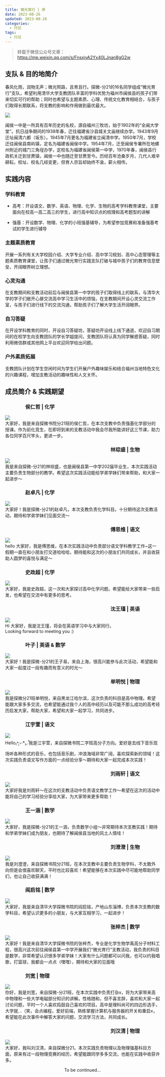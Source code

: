 ```yaml
---
title: 微光育行 | 序
date: 2023-08-26
updated: 2023-08-26
categories:
  - 行记
tags:
  - 行记
---
```


> 转载于微信公众号文章：https://mp.weixin.qq.com/s/FnsxjyA2Yx40LJnan8gG2w

## 支队 & 目的地简介

春风化雨，润物无声；微光照路，且育且行。探微-分21的16名同学组成“微光育行”支队，希望利用清华大学支教团队丰富的学科优势为福州市闽侯县的孩子们带来切实可行的帮助；同时也希望与主题素质、心理、传统文化教育相结合，与孩子们取得长期联系，将支教的影响和作用做到最优最大。

<img src="../img/trip-start/trip-start-0.jpg" />

闽侯一中是一所具有百年历史的名校，源自福州三牧坊，始于1902年的“全闽大学堂”。抗日战争期间的1938年春，迁往福建省沙县城关文庙继续办学。1943年9月迁址闽清六都（坂东）。1945年7月更名为福建省立闽清中学。1950年7月，学校迁往闽侯县南屿镇，定名为福建省闽侯中学。1954年7月，迁至闽侯专署所在地螺州附近的城门三角埕办学，定校名为福建省闽侯第一中学，1970年春，闽侯县行政机关迁到甘蔗镇，闽侯一中也随迁至甘蔗至今。历经百年沧桑岁月，几代人艰辛耕耘，校址、校名几经变更，但育人宗旨却始终不渝，薪火相传。

## 实践内容

### 学科教育

- 高考：开设语文、数学、英语、物理、化学、生物的高考学科教育课堂，主要面向在校高一高二高三的学生，进行高中知识点的梳理和高考题型的讲解

- 强基：开设数学、物理、化学的小班强基辅导，为希望参加竞赛和准备强基考试的学生进行辅导

### 主题素质教育

开展一系列有关大学校园介绍、大学专业介绍、高中学习规划、高中心态管理等主题素质教育课堂，让孩子们通过微光育行实践支队打破与城中孩子们的教育信息壁垒，开阔眼界树立理想。

### 心灵沟通

在支教期间和支教活动前后与闽侯县第一中学的孩子们取得线上的联系，与清华大学的学子们敞开心扉交流高中学习生活中的烦恼，在支教期间开设心灵交流工作室，与孩子们进行线下的交流沟通，帮助孩子们了解大学生活开阔眼界。

### 自习答疑

在开设学科教育的同时，开设自习答疑坊，答疑坊开设线上线下通道，欢迎自习期间的在校学生向支教团队的学长学姐提问，支教团队将认真为同学解惑答疑，同时利用微信群或其他网上平台欢迎同学给出问题。

### 户外素质拓展

支教团队计划在学生空闲时间为学生们开展户外趣味娱乐和结合福州当地特色文化的兴趣课程，增加支教活动的趣味性和人文关怀。

## 成员简介 & 实践期望

### <h3 style="text-align:left">&emsp;&emsp;&emsp;&emsp;侯仁哲 | 化学</h3>

<div style="display: block">
  <img src="../img/trip-start/trip-start-1.jpg" />
  <div style="display: block">
    大家好，我是来自探微书院分21班的侯仁哲，在本次支教中负责强基化学部分的授课。作为前化竞生，在即将到来的支教活动中我会尽我所能讲好这三节课，助力各位同学百尺竿头，更进一步。
  </div>
</div>

### <h3 style="text-align:right">林琮盛 | 生物&emsp;&emsp;&emsp;&emsp;</h3>

<div style="display: block">
  <img src="../img/trip-start/trip-start-2.jpg" />
  <div style="display: block">
    我是来自探微-分21的林琮盛，也是闽侯县第一中学202届毕业生，本次实践活动主要负责生物部分的教学。希望这次实践活动能给学弟学妹们带来帮助，和大家一起进步～
  </div>
</div>

### <h3 style="text-align:left">&emsp;&emsp;&emsp;&emsp;赵卓凡 | 化学</h3>

<div style="display: block">
  <img src="../img/trip-start/trip-start-3.jpg" />
  <div style="display: block">
    大家好！我是探微-分21的赵卓凡，本次支教负责化学科目。十分期待这次支教活动，期待和学弟学妹们见面交流～
  </div>
</div>

### <h3 style="text-align:right">傅思维 | 语文&emsp;&emsp;&emsp;&emsp;</h3>

<div style="display: block">
  <img src="../img/trip-start/trip-start-4.jpg" />
  <div style="display: block">
    hello 大家好，我是傅思维，在本次实践活动中负责部分语文学科教学工作~这一假期一直在和小朋友打交道哈哈哈，期待能和这次的小朋友们共同成长，并且收获助人圆梦的喜悦与满足～
  </div>
</div>

### <h3 style="text-align:left">&emsp;&emsp;&emsp;&emsp;史政超 | 化学</h3>

<div style="display: block">
  <img src="../img/trip-start/trip-start-5.jpg" />
  <div style="display: block">
    大家好，我是史政超，这一次和大家探讨高中化学问题。希望能给大家带来一些启发，也希望在交流中有更多的思考。
  </div>
</div>

### <h3 style="text-align:right">沈王瑾 | 英语&emsp;&emsp;&emsp;&emsp;</h3>

<div style="display: block">
  <img src="../img/trip-start/trip-start-6.jpg" />
  <div style="display: block">
    Hi 大家好，我是沈王瑾，将会在英语学习中与大家同行。<br />Looking forward to meeting you :)
  </div>
</div>

### <h3 style="text-align:left">&emsp;&emsp;&emsp;&emsp;叶子 | 英语 & 数学</h3>

<div style="display: block">
  <img src="../img/trip-start/trip-start-7.jpg" />
  <div style="display: block">
    大家好！我是探微-分21的王子易，来自上海，很高兴能参与此次活动，希望能和大家一起度过一段有趣而有意义的时光～
  </div>
</div>

### <h3 style="text-align:right">单明悦 | 物理&emsp;&emsp;&emsp;&emsp;</h3>

<div style="display: block">
  <img src="../img/trip-start/trip-start-8.jpg" />
  <div style="display: block">
    我是探微分21班单明悦，来自黑龙江哈尔滨，这次负责的科目是高中物理。希望能跟大家多多交流，也希望能通过我个人的高中经历以及可能不那么成功的高考经历启发大家，帮助大家，希望和大家一起学习，共同进步。
  </div>
</div>

### <h3 style="text-align:left">&emsp;&emsp;&emsp;&emsp;江宇萱 | 语文</h3>

<div style="display: block">
  <img src="../img/trip-start/trip-start-9.jpg" />
  <div style="display: block">
    Hello₍˄·͈༝·*₎◞ ̑̑我是江宇萱，来自探微书院二字班高分子方向。爱好是去线下音乐现场听各种形式的音乐，也包括音乐剧，冲浪海域非常广阔，喜欢探索新的领域！这次实践负责语文写作方面的一点经验分享～期待和大家一起完成本次实践！
  </div>
</div>

### <h3 style="text-align:right">刘雨轩 | 语文&emsp;&emsp;&emsp;&emsp;</h3>

<div style="display: block">
  <img src="../img/trip-start/trip-start-10.jpg" />
  <div style="display: block">
    大家好我是刘雨轩～在这次的支教活动中负责语文教学工作～希望在这次的活动中能将自己的学习经验分享给大家，为大家带来更多帮助！
  </div>
</div>

### <h3 style="text-align:left">&emsp;&emsp;&emsp;&emsp;王一涵 | 数学</h3>

<div style="display: block">
  <img src="../img/trip-start/trip-start-11.jpg" />
  <div style="display: block">
    大家好，我是探微-分21的王一涵，负责数学小组～非常期待本次支教实践！期待和学弟学妹们成为朋友，也期待了解闽侯县当地的风土人情哇！
  </div>
</div>

### <h3 style="text-align:right">刘澄澄 | 生物&emsp;&emsp;&emsp;&emsp;</h3>

<div style="display: block">
  <img src="../img/trip-start/trip-start-12.jpg" />
  <div style="display: block">
    我是刘澄澄，来自探微书院分21班，在本次支教中主要负责生物学科，不太敢外向但是会很喜欢聊天，平时也比较喜欢！希望能够在本次实践中尽可能地帮助同学们，也让自己收获满满！
  </div>
</div>

### <h3 style="text-align:left">&emsp;&emsp;&emsp;&emsp;阎启铭 | 数学</h3>

<div style="display: block">
  <img src="../img/trip-start/trip-start-13.jpg" />
  <div style="display: block">
    大家好，我是来自清华大学探微书院的阎启铭，产地山东淄博，负责本次支教的数学科目，希望认识更多的小朋友，与大家互相学习，一起进步！
  </div>
</div>

### <h3 style="text-align:right">张梓杰 | 数学&emsp;&emsp;&emsp;&emsp;</h3>

<div style="display: block">
  <img src="../img/trip-start/trip-start-14.jpg" />
  <div style="display: block">
    大家好！我是来自清华大学探微书院的张梓杰，专业是化学生物学禹高分子材料工程，很高兴这次前往闽侯县第一中学开展我们“微光育行”支教活动，我负责的科目是数学，非常希望认识很多学弟学妹！大家有什么问题都可以问我，也可以约我唱歌，打篮球，我都会一点点（嘿嘿），期待和大家的见面哦
  </div>
</div>

### <h3 style="text-align:left">&emsp;&emsp;&emsp;&emsp;刘宽 | 物理</h3>

<div style="display: block">
  <img src="../img/trip-start/trip-start-15.jpg" />
  <div style="display: block">
    你好，我是刘宽，来自探微-分21班，在本次实践中负责打杂x，将为大家带来高中物理和一些大学电磁部分知识的讲解。性格随和，但不喜言辞，喜欢和大家一起讨论问题，平时一个人喜欢捣鼓自己喜欢的项目。高中是理科尚可的四边形选手，大学就…（笑，会点编程，爱好前端，熟练掌握计算机与服务器的开关和重启x，希望能在此次事件中解答大家的问题，交流学习方法，共同成长。
  </div>
</div>

### <h3 style="text-align:right">刘汉清 | 物理&emsp;&emsp;&emsp;&emsp;</h3>

<div style="display: block">
  <img src="../img/trip-start/trip-start-16.jpg" />
  <div style="display: block">
    大家好，我叫刘汉清，来自探微分21。本次实践负责物理以及物理强基科目方面，原来有过一段物理竞赛的经历，希望能跟同学多多交流，也能在实践中收获许多。
  </div>
</div>

<p style="text-align:center">To be continued...</p>
